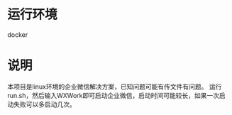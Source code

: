 # 运行环境
docker
# 说明
本项目是linux环境的企业微信解决方案，已知问题可能有传文件有问题。
运行run.sh，然后输入WXWork即可启动企业微信，启动时间可能较长，如果一次启动失败可以多启动几次。